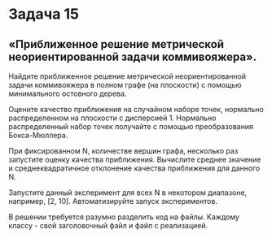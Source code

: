 # Задача 15 
## «Приближенное решение метрической неориентированной задачи коммивояжера». 

Найдите приближенное решение метрической неориентированной задачи коммивояжера в полном графе (на плоскости) с помощью минимального остовного дерева.

Оцените качество приближения на случайном наборе точек, нормально распределенном на плоскости с дисперсией 1. Нормально распределенный набор точек получайте с помощью преобразования Бокса-Мюллера.

При фиксированном N, количестве вершин графа, несколько раз запустите оценку качества приближения. Вычислите среднее значение и среднеквадратичное отклонение качества приближения для данного N.

Запустите данный эксперимент для всех N в некотором диапазоне, например, [2, 10].
Автоматизируйте запуск экспериментов.

В решении требуется разумно разделить код на файлы. Каждому классу - свой заголовочный файл и файл с реализацией.
